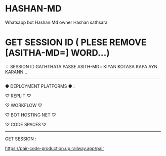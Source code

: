 # HASHAN-MD
Whatsapp bot Hashan Md owner Hashan sathsara

# GET SESSION ID ( PLESE REMOVE [ASITHA-MD=] WORD...)

♢ SESSION ID GATHTHATA PASSE ASITH-MD= KIYAN KOTASA KAPA AYN KARANN...



__________________________________________________



●  DEPLOYMENT PLATFORMS ● :

♡ REPLIT ♡

♡ WORKFLOW ♡

♡ BOT HOSTING NET ♡

♡ CODE SPACES ♡


__________________________________________________


GET SESSION : 

https://pair-code-production.up.railway.app/pair
